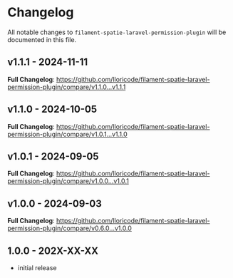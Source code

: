 # Changelog

All notable changes to `filament-spatie-laravel-permission-plugin` will be documented in this file.

## v1.1.1 - 2024-11-11

**Full Changelog**: https://github.com/lloricode/filament-spatie-laravel-permission-plugin/compare/v1.1.0...v1.1.1

## v1.1.0 - 2024-10-05

**Full Changelog**: https://github.com/lloricode/filament-spatie-laravel-permission-plugin/compare/v1.0.1...v1.1.0

## v1.0.1 - 2024-09-05

**Full Changelog**: https://github.com/lloricode/filament-spatie-laravel-permission-plugin/compare/v1.0.0...v1.0.1

## v1.0.0 - 2024-09-03

**Full Changelog**: https://github.com/lloricode/filament-spatie-laravel-permission-plugin/compare/v0.6.0...v1.0.0

## 1.0.0 - 202X-XX-XX

- initial release
